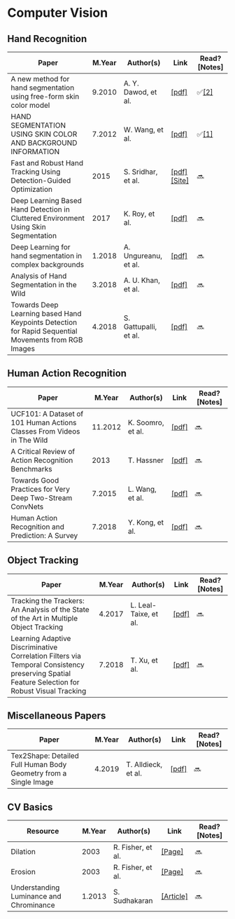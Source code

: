 # Computer Vision

## Hand Recognition
Paper | M.Year | Author(s) | Link | Read? [Notes]
--- | --- | --- | --- | ---
A new method for hand segmentation using free-form skin color model | 9.2010 | A. Y. Dawod, et al. | [[pdf]](https://ieeexplore-ieee-org.ezp.lib.rochester.edu/stamp/stamp.jsp?tp=&arnumber=5579466) | ✅[[2]](https://github.com/Benned-H/Reading_List/blob/master/Notes/Hand_Recognition.ipynb)
HAND SEGMENTATION USING SKIN COLOR AND BACKGROUND INFORMATION | 7.2012 | W. Wang, et al. | [[pdf]](https://ieeexplore.ieee.org/stamp/stamp.jsp?tp=&arnumber=6359584) | ✅[[1]](https://github.com/Benned-H/Reading_List/blob/master/Notes/Hand_Recognition.ipynb)
Fast and Robust Hand Tracking Using Detection-Guided Optimization | 2015 | S. Sridhar, et al. | [[pdf]](https://handtracker.mpi-inf.mpg.de/projects/FastHandTracker/content/FastHandTracker_CVPR2015.pdf) [[Site]](https://handtracker.mpi-inf.mpg.de/projects/FastHandTracker/) | 🔜
Deep Learning Based Hand Detection in Cluttered Environment Using Skin Segmentation | 2017 | K. Roy, et al. | [[pdf]](https://ieeexplore.ieee.org/stamp/stamp.jsp?tp=&arnumber=8265291) | 🔜
Deep Learning for hand segmentation in complex backgrounds | 1.2018 | A. Ungureanu, et al. | [[pdf]](https://ieeexplore.ieee.org/stamp/stamp.jsp?tp=&arnumber=8326319) | 🔜
Analysis of Hand Segmentation in the Wild | 3.2018 | A. U. Khan, et al. | [[pdf]](https://arxiv.org/pdf/1803.03317v2.pdf) | 🔜
Towards Deep Learning based Hand Keypoints Detection for Rapid Sequential Movements from RGB Images | 4.2018 | S. Gattupalli, et al. | [[pdf]](https://arxiv.org/pdf/1804.01174.pdf) | 🔜

## Human Action Recognition
Paper | M.Year | Author(s) | Link | Read? [Notes]
--- | --- | --- | --- | ---
UCF101: A Dataset of 101 Human Actions Classes From Videos in The Wild | 11.2012 | K. Soomro, et al. | [[pdf]](https://www.crcv.ucf.edu/papers/UCF101_CRCV-TR-12-01.pdf) | 🔜
A Critical Review of Action Recognition Benchmarks | 2013 | T. Hassner | [[pdf]](https://www.cv-foundation.org/openaccess/content_cvpr_workshops_2013/W01/papers/Hassner_A_Critical_Review_2013_CVPR_paper.pdf) | 🔜
Towards Good Practices for Very Deep Two-Stream ConvNets | 7.2015 | L. Wang, et al. | [[pdf]](https://arxiv.org/pdf/1507.02159v1.pdf) | 🔜
Human Action Recognition and Prediction: A Survey | 7.2018 | Y. Kong, et al. | [[pdf]](https://arxiv.org/pdf/1806.11230.pdf) | 🔜

## Object Tracking
Paper | M.Year | Author(s) | Link | Read? [Notes]
--- | --- | --- | --- | ---
Tracking the Trackers: An Analysis of the State of the Art in Multiple Object Tracking | 4.2017 | L. Leal-Taixe, et al. | [[pdf]](https://arxiv.org/pdf/1704.02781.pdf) | 🔜
Learning Adaptive Discriminative Correlation Filters via Temporal Consistency preserving Spatial Feature Selection for Robust Visual Tracking | 7.2018 | T. Xu, et al. | [[pdf]](https://arxiv.org/pdf/1807.11348.pdf) | 🔜

## Miscellaneous Papers
Paper | M.Year | Author(s) | Link | Read? [Notes]
--- | --- | --- | --- | ---
Tex2Shape: Detailed Full Human Body Geometry from a Single Image | 4.2019 | T. Alldieck, et al. | [[pdf]](https://arxiv.org/pdf/1904.08645.pdf) | 🔜

## CV Basics
Resource | M.Year | Author(s) | Link | Read? [Notes]
--- | --- | --- | --- | ---
Dilation | 2003 | R. Fisher, et al. | [[Page]](https://homepages.inf.ed.ac.uk/rbf/HIPR2/dilate.htm) | 🔜
Erosion | 2003 | R. Fisher, et al. | [[Page]](https://homepages.inf.ed.ac.uk/rbf/HIPR2/erode.htm) | 🔜
Understanding Luminance and Chrominance | 1.2013 | S. Sudhakaran | [[Article]](https://wolfcrow.com/understanding-luminance-and-chrominance/) | 🔜
